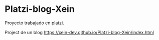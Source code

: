 # Platzi-blog-Xein
Proyecto trabajado en platzi.

Project de un blog
https://xein-dev.github.io/Platzi-blog-Xein/index.html
